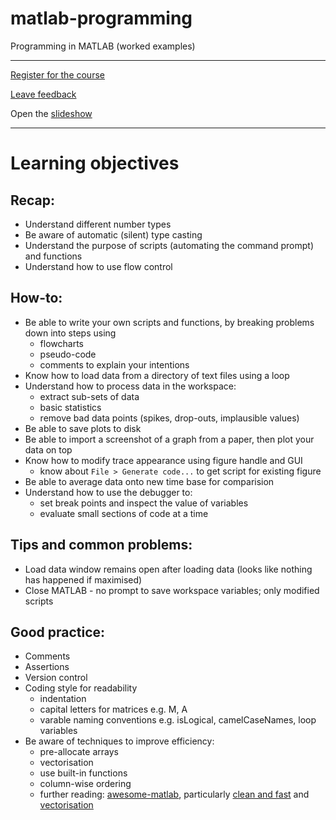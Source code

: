 # matlab-programming
Programming in MATLAB (worked examples)

---

[Register for the course](https://app.manchester.ac.uk/rmatlabpro)

[Leave feedback](https://docs.google.com/forms/d/e/1FAIpQLSdfpd8QuG9SPAehY5PBJ7AQdbH_eQcDL0UNbS2Oqs6960BTww/viewform?usp=pp_url&entry.1427428485&entry.1759822899&entry.1444288709=Programming+in+MATLAB&entry.1409009513&entry.160472735&entry.2083518247&entry.92324155)

Open the [slideshow](https://gcapes.github.io/matlab-programming/)

---

# Learning objectives

## Recap:
- Understand different number types
- Be aware of automatic (silent) type casting
- Understand the purpose of scripts (automating the command prompt) and functions
- Understand how to use flow control

## How-to:
- Be able to write your own scripts and functions, by breaking problems down into steps using
	- flowcharts
	- pseudo-code
	- comments to explain your intentions
- Know how to load data from a directory of text files using a loop
- Understand how to process data in the workspace:
	- extract sub-sets of data
	- basic statistics
	- remove bad data points (spikes, drop-outs, implausible values)
- Be able to save plots to disk
- Be able to import a screenshot of a graph from a paper, then plot your data on top
- Know how to modify trace appearance using figure handle and GUI
	- know about `File > Generate code...` to get script for existing figure
- Be able to average data onto new time base for comparision
- Understand how to use the debugger to:
	- set break points and inspect the value of variables
	- evaluate small sections of code at a time

## Tips and common problems:
- Load data window remains open after loading data (looks like nothing has happened if maximised)
- Close MATLAB - no prompt to save workspace variables; only modified scripts


## Good practice:
- Comments
- Assertions
- Version control
- Coding style for readability
	- indentation
	- capital letters for matrices e.g. M, A
	- varable naming conventions e.g. isLogical, camelCaseNames, loop variables
- Be aware of techniques to improve efficiency:
	- pre-allocate arrays
	- vectorisation
	- use built-in functions
	- column-wise ordering
	- further reading: [awesome-matlab], particularly [clean and fast] and [vectorisation]

[awesome-matlab]: https://github.com/mikecroucher/awesome-MATLAB
[clean and fast]: http://uk.mathworks.com/matlabcentral/fileexchange/22943-guidelines-for-writing-clean-and-fast-code-in-matlab
[vectorisation]: http://www-h.eng.cam.ac.uk/help/tpl/programs/Matlab/tricks.html

